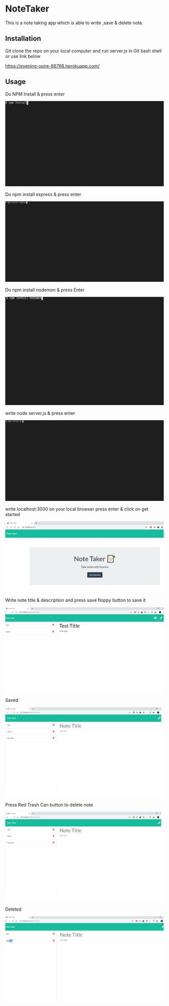 # NoteTaker
This is a note taking app which is able to write ,save & delete note.


## Installation
Git clone the repo on your local computer and run server.js in Git bash shell or use link below

https://evening-spire-86768.herokuapp.com/


## Usage 

Do NPM Install & press enter

![Images/N1.png](Images/N1.png)

Do npm install express & press enter

![Images/N2.png](Images/N2.png)

Do npm install nodemon & press Enter


![Images/N4.png](Images/N4.png)

write node server.js  & press enter

![Images/N3.png](Images/N3.png)

write localhost:3000 on your local browser press enter & click on get started

![Images/N5.png](Images/N5.png)

Write note title & description and press save floppy button to save it 


![Images/N6.png](Images/N6.png)

Saved 

![Images/N7.png](Images/N7.png)


Press Red Trash Can button to delete note

![Images/N7.png](Images/N7.png)

Deleted

![Images/N8.png](Images/N8.png)
